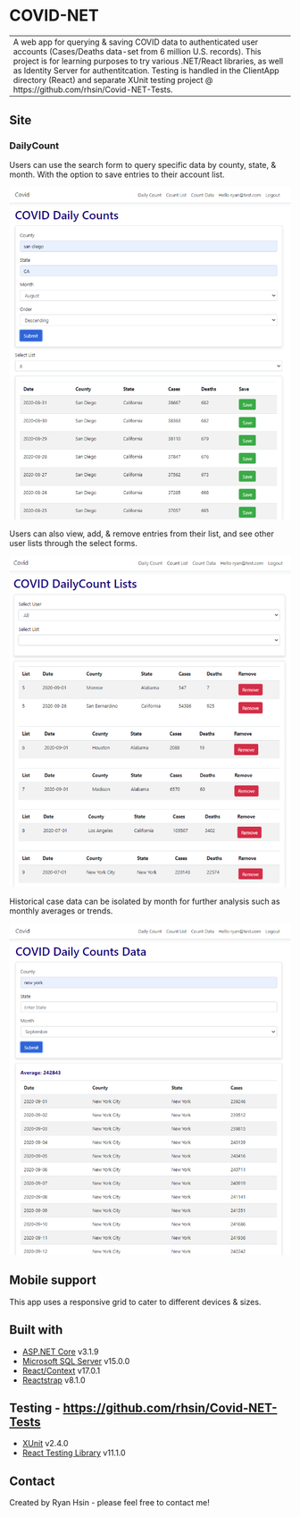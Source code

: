 # COVID-NET
<table>
<tr>
<td>
  A web app for querying & saving COVID data to authenticated user accounts (Cases/Deaths data-set from 6 million U.S. records). This project is for learning purposes to try various .NET/React libraries, as well as Identity Server for authentitcation. Testing is handled in the ClientApp directory (React) and separate XUnit testing project @ https://github.com/rhsin/Covid-NET-Tests.
</td>
</tr>
</table>


## Site

### DailyCount
Users can use the search form to query specific data by county, state, & month. With the option to save entries to their account list.

![](/Dailycount.png?raw=true)


Users can also view, add, & remove entries from their list, and see other user lists through the select forms.

![](/Countlist.png?raw=true)


Historical case data can be isolated by month for further analysis such as monthly averages or trends.

![](/Dailycountdata.png?raw=true)


## Mobile support
This app uses a responsive grid to cater to different devices & sizes. 


## Built with 
- [ASP.NET Core](https://dotnet.microsoft.com/apps/aspnet) v3.1.9
- [Microsoft SQL Server](https://www.microsoft.com/en-us/sql-server/sql-server-2019) v15.0.0
- [React/Context](https://reactjs.org/) v17.0.1
- [Reactstrap](https://reactstrap.github.io/) v8.1.0


## Testing - https://github.com/rhsin/Covid-NET-Tests
- [XUnit](https://xunit.net/) v2.4.0
- [React Testing Library](https://xunit.net/) v11.1.0


## Contact
Created by Ryan Hsin - please feel free to contact me!
